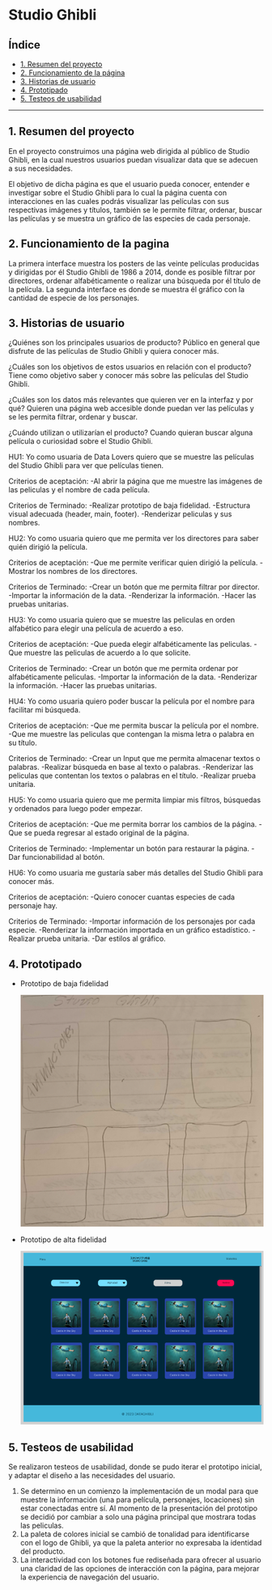 # Studio Ghibli

## Índice

- [1. Resumen del proyecto](#1-resumen-del-proyecto)
- [2. Funcionamiento de la página](#2-funcionamiento-de-la-pagina)
- [3. Historias de usuario](#3-historias-de-usuario)
- [4. Prototipado](#4-prototipado)
- [5. Testeos de usabilidad](#5-testeos-de-usabilidad)

---

## 1. Resumen del proyecto

En el proyecto construimos una página web dirigida al público de Studio Ghibli, en la cual nuestros usuarios puedan visualizar data que se adecuen a sus necesidades.

El objetivo de dicha página es que el usuario pueda conocer, entender e investigar sobre el Studio Ghibli para lo cual la página cuenta con interacciones en las cuales podrás visualizar las películas con sus respectivas imágenes y títulos, también se le permite filtrar, ordenar, buscar las películas y se muestra un gráfico de las especies de cada personaje.

## 2. Funcionamiento de la pagina

La primera interface muestra los posters de las veinte películas producidas y dirigidas por él Studio Ghibli de 1986 a 2014, donde es posible filtrar por directores, ordenar alfabéticamente o realizar una búsqueda por él título de la película. La segunda interface es donde se muestra él gráfico con la cantidad de especie de los personajes.

## 3. Historias de usuario

¿Quiénes son los principales usuarios de producto?
Público en general que disfrute de las películas de Studio Ghibli y quiera conocer más.

¿Cuáles son los objetivos de estos usuarios en relación con el producto?
Tiene como objetivo saber y conocer más sobre las películas del Studio Ghibli.

¿Cuáles son los datos más relevantes que quieren ver en la interfaz y por qué?
Quieren una página web accesible donde puedan ver las películas y se les permita filtrar, ordenar y buscar.

¿Cuándo utilizan o utilizarían el producto?
Cuando quieran buscar alguna película o curiosidad sobre el Studio Ghibli.

HU1: Yo como usuaria de Data Lovers quiero que se muestre las películas del Studio Ghibli para ver que películas tienen.

Criterios de aceptación:
-Al abrir la página que me muestre las imágenes de las peliculas y el nombre de cada película.

Criterios de Terminado:
-Realizar prototipo de baja fidelidad.
-Estructura visual adecuada (header, main, footer).
-Renderizar peliculas y sus nombres.

HU2: Yo como usuaria quiero que me permita ver los directores para saber quién dirigió la película.

Criterios de aceptación:
-Que me permite verificar quien dirigió la película.
-Mostrar los nombres de los directores.

Criterios de Terminado:
-Crear un botón que me permita filtrar por director.
-Importar la información de la data.
-Renderizar la información.
-Hacer las pruebas unitarias.

HU3: Yo como usuaria quiero que se muestre las peliculas en orden alfabético para elegir una película de acuerdo a eso.

Criterios de aceptación:
-Que pueda elegir alfabéticamente las peliculas.
-Que muestre las peliculas de acuerdo a lo que solicite.

Criterios de Terminado:
-Crear un botón que me permita ordenar por alfabéticamente peliculas.
-Importar la información de la data.
-Renderizar la información.
-Hacer las pruebas unitarias.

HU4: Yo como usuaria quiero poder buscar la película por el nombre para facilitar mi búsqueda.

Criterios de aceptación:
-Que me permita buscar la película por el nombre.
-Que me muestre las peliculas que contengan la misma letra o palabra en su título.

Criterios de Terminado:
-Crear un Input que me permita almacenar textos o palabras.
-Realizar búsqueda en base al texto o palabras.
-Renderizar las peliculas que contentan los textos o palabras en el título.
-Realizar prueba unitaria.

HU5: Yo como usuaria quiero que me permita limpiar mis filtros, búsquedas y ordenados para luego poder empezar.

Criterios de aceptación:
-Que me permita borrar los cambios de la página.
-Que se pueda regresar al estado original de la página.

Criterios de Terminado:
-Implementar un botón para restaurar la página.
-Dar funcionabilidad al botón.

HU6: Yo como usuaria me gustaría saber más detalles del Studio Ghibli para conocer más.

Criterios de aceptación:
-Quiero conocer cuantas especies de cada personaje hay.

Criterios de Terminado:
-Importar información de los personajes por cada especie.
-Renderizar la información importada en un gráfico estadístico.
-Realizar prueba unitaria.
-Dar estilos al gráfico.

## 4. Prototipado

- Prototipo de baja fidelidad

  ![studioghibli-datalovers](p-baja-fidelidad.png)

- Prototipo de alta fidelidad

  ![studioghibli-datalovers](p-alta-fidelidad.png)

## 5. Testeos de usabilidad

Se realizaron testeos de usabilidad, donde se pudo iterar el prototipo inicial, y adaptar el diseño a las necesidades del usuario.

1. Se determino en un comienzo la implementación de un modal para que muestre la información (una para película, personajes, locaciones) sin estar conectadas entre sí. Al momento de la presentación del prototipo se decidió por cambiar a solo una página principal que mostrara todas las peliculas.
2. La paleta de colores inicial se cambió de tonalidad para identificarse con el logo de Ghibli, ya que la paleta anterior no expresaba la identidad del producto.
3. La interactividad con los botones fue rediseñada para ofrecer al usuario una claridad de las opciones de interacción con la página, para mejorar la experiencia de navegación del usuario.
